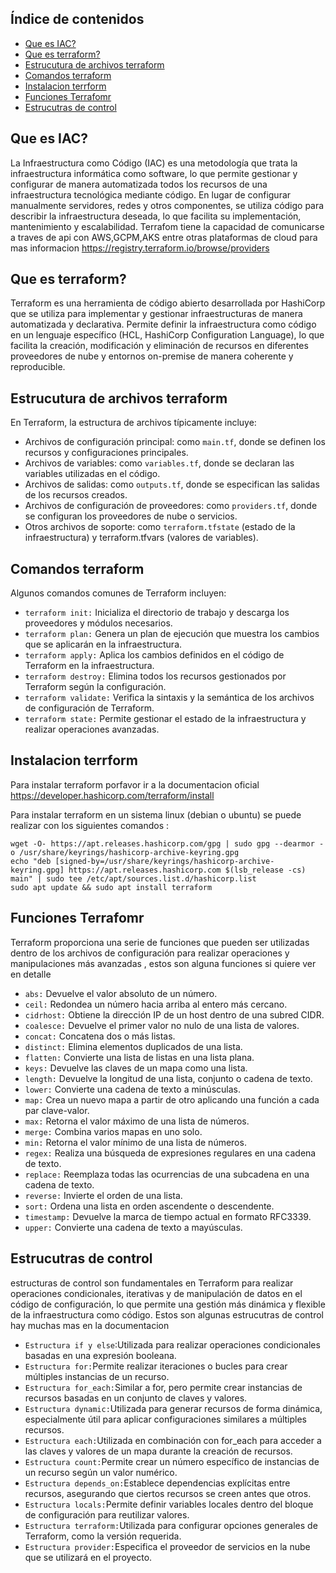 ## Índice de contenidos
* [Que es IAC?](#item1)
* [Que es terraform?](#item2)
* [Estrucutura de archivos terraform](#item3)
* [Comandos terraform ](#item4)
* [Instalacion terrform](#item5)
* [Funciones Terrafomr](#item6)
* [Estrucutras de control](#item7)

<a name="item1"></a>
## Que es IAC?

  La Infraestructura como Código (IAC) es una metodología que trata la infraestructura informática como software, lo que permite gestionar y configurar de manera automatizada todos los recursos de una infraestructura tecnológica mediante código. En lugar de configurar manualmente servidores, redes y otros componentes, se utiliza código para describir la infraestructura deseada, lo que facilita su implementación, mantenimiento y escalabilidad. Terrafom tiene la capacidad de comunicarse a traves de api con AWS,GCPM,AKS entre otras plataformas de cloud para mas informacion https://registry.terraform.io/browse/providers

<a name="item2"></a>
## Que es terraform?

  Terraform es una herramienta de código abierto desarrollada por HashiCorp que se utiliza para implementar y gestionar infraestructuras de manera automatizada y declarativa. Permite definir la infraestructura como código en un lenguaje específico (HCL, HashiCorp Configuration Language), lo que facilita la creación, modificación y eliminación de recursos en diferentes proveedores de nube y entornos on-premise de manera coherente y reproducible.

<a name="item3"></a>
## Estrucutura de archivos terraform

  En Terraform, la estructura de archivos típicamente incluye:

- Archivos de configuración principal: como `main.tf`, donde se definen los recursos y configuraciones principales.
- Archivos de variables: como `variables.tf`, donde se declaran las variables utilizadas en el código.
- Archivos de salidas: como `outputs.tf`, donde se especifican las salidas de los recursos creados.
- Archivos de configuración de proveedores: como `providers.tf`, donde se configuran los proveedores de nube o servicios.
- Otros archivos de soporte: como `terraform.tfstate` (estado de la infraestructura) y terraform.tfvars (valores de variables).

<a name="item4"></a>
## Comandos terraform 

Algunos comandos comunes de Terraform incluyen:

- `terraform init:` Inicializa el directorio de trabajo y descarga los proveedores y módulos necesarios.
- `terraform plan:` Genera un plan de ejecución que muestra los cambios que se aplicarán en la infraestructura.
- `terraform apply:` Aplica los cambios definidos en el código de Terraform en la infraestructura.
- `terraform destroy:` Elimina todos los recursos gestionados por Terraform según la configuración.
- `terraform validate:` Verifica la sintaxis y la semántica de los archivos de configuración de Terraform.
- `terraform state:` Permite gestionar el estado de la infraestructura y realizar operaciones avanzadas.

<a name="item5"></a>
## Instalacion terrform

Para instalar terraform porfavor ir a la documentacion oficial https://developer.hashicorp.com/terraform/install


Para instalar terraform en un sistema linux (debian o ubuntu) se puede realizar con los siguientes comandos :

```
wget -O- https://apt.releases.hashicorp.com/gpg | sudo gpg --dearmor -o /usr/share/keyrings/hashicorp-archive-keyring.gpg
echo "deb [signed-by=/usr/share/keyrings/hashicorp-archive-keyring.gpg] https://apt.releases.hashicorp.com $(lsb_release -cs) main" | sudo tee /etc/apt/sources.list.d/hashicorp.list
sudo apt update && sudo apt install terraform
```
<a name="item6"></a>
## Funciones Terrafomr

Terraform proporciona una serie de funciones que pueden ser utilizadas dentro de los archivos de configuración para realizar operaciones y manipulaciones más avanzadas , estos son alguna funciones si quiere ver en detalle 

- `abs:` Devuelve el valor absoluto de un número.
- `ceil:` Redondea un número hacia arriba al entero más cercano.
- `cidrhost:` Obtiene la dirección IP de un host dentro de una subred CIDR.
- `coalesce:` Devuelve el primer valor no nulo de una lista de valores.
- `concat:` Concatena dos o más listas.
- `distinct:` Elimina elementos duplicados de una lista.
- `flatten:` Convierte una lista de listas en una lista plana.
- `keys:` Devuelve las claves de un mapa como una lista.
- `length:` Devuelve la longitud de una lista, conjunto o cadena de texto.
- `lower:` Convierte una cadena de texto a minúsculas.
- `map:` Crea un nuevo mapa a partir de otro aplicando una función a cada par clave-valor.
- `max:` Retorna el valor máximo de una lista de números.
- `merge:` Combina varios mapas en uno solo.
- `min:` Retorna el valor mínimo de una lista de números.
- `regex:` Realiza una búsqueda de expresiones regulares en una cadena de texto.
- `replace:` Reemplaza todas las ocurrencias de una subcadena en una cadena de texto.
- `reverse:` Invierte el orden de una lista.
- `sort:` Ordena una lista en orden ascendente o descendente.
- `timestamp:` Devuelve la marca de tiempo actual en formato RFC3339.
- `upper:` Convierte una cadena de texto a mayúsculas.

<a name="item7"></a>
## Estrucutras de control

estructuras de control son fundamentales en Terraform para realizar operaciones condicionales, iterativas y de manipulación de datos en el código de configuración, lo que permite una gestión más dinámica y flexible de la infraestructura como código. Estos son algunas estrucutras de control hay muchas mas en la documentacion

- `Estructura if y else`:Utilizada para realizar operaciones condicionales basadas en una expresión booleana.
- `Estructura for:`Permite realizar iteraciones o bucles para crear múltiples instancias de un recurso.
- `Estructura for_each:`Similar a for, pero permite crear instancias de recursos basadas en un conjunto de claves y valores.
- `Estructura dynamic:`Utilizada para generar recursos de forma dinámica, especialmente útil para aplicar configuraciones similares a múltiples recursos.
- `Estructura each:`Utilizada en combinación con for_each para acceder a las claves y valores de un mapa durante la creación de recursos.
- `Estructura count:`Permite crear un número específico de instancias de un recurso según un valor numérico.
- `Estructura depends_on:`Establece dependencias explícitas entre recursos, asegurando que ciertos recursos se creen antes que otros.
- `Estructura locals:`Permite definir variables locales dentro del bloque de configuración para reutilizar valores.
- `Estructura terraform:`Utilizada para configurar opciones generales de Terraform, como la versión requerida.
- `Estructura provider:`Especifica el proveedor de servicios en la nube que se utilizará en el proyecto.

## 

